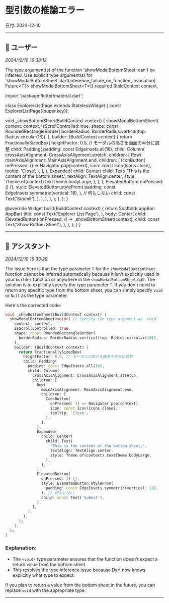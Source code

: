 # 型引数の推論エラー

日付: 2024-12-10

---

## 👤 ユーザー
*2024/12/10 16:33:12*

The type argument(s) of the function 'showModalBottomSheet' can't be inferred.
Use explicit type argument(s) for 'showModalBottomSheet'.dart(inference\_failure\_on\_function\_invocation)
Future&lt;T?&gt; showModalBottomSheet&lt;T&gt;({
  required BuildContext context,

import 'package:flutter/material.dart';

class ExplorerListPage extends StatelessWidget {
  const ExplorerListPage({super.key});

  void \_showBottomSheet(BuildContext context) {
    showModalBottomSheet(
      context: context,
      isScrollControlled: true,
      shape: const RoundedRectangleBorder(
        borderRadius: BorderRadius.vertical(top: Radius.circular(16)),
      ),
      builder: (BuildContext context) {
        return FractionallySizedBox(
          heightFactor: 0.5, // モーダルの高さを画面の半分に調整
          child: Padding(
            padding: const EdgeInsets.all(16),
            child: Column(
              crossAxisAlignment: CrossAxisAlignment.stretch,
              children: \[
                Row(
                  mainAxisAlignment: MainAxisAlignment.end,
                  children: \[
                    IconButton(
                      onPressed: () =&gt; Navigator.pop(context),
                      icon: const Icon(Icons.close),
                      tooltip: 'Close',
                    ),
                  \],
                ),
                Expanded(
                  child: Center(
                    child: Text(
                      'This is the content of the bottom sheet.',
                      textAlign: TextAlign.center,
                      style: Theme.of(context).textTheme.bodyLarge,
                    ),
                  ),
                ),
                ElevatedButton(
                  onPressed: () {},
                  style: ElevatedButton.styleFrom(
                    padding: const EdgeInsets.symmetric(vertical: 16),
                  ), // 何もしない
                  child: const Text('Submit'),
                ),
              \],
            ),
          ),
        );
      },
    );
  }

  @override
  Widget build(BuildContext context) {
    return Scaffold(
      appBar: AppBar(
        title: const Text('Explorer List Page'),
      ),
      body: Center(
        child: ElevatedButton(
          onPressed: () =&gt; \_showBottomSheet(context),
          child: const Text('Show Bottom Sheet'),
        ),
      ),
    );
  }
}

---

## 🤖 アシスタント
*2024/12/10 16:33:29*

The issue here is that the type parameter `T` for the `showModalBottomSheet` function cannot be inferred automatically because it isn't explicitly used in your `builder` function or anywhere in the `showModalBottomSheet` call. The solution is to explicitly specify the type parameter `T`. If you don't need to return any specific type from the bottom sheet, you can simply specify `void` or `Null` as the type parameter.

Here's the corrected code:

```dart
void _showBottomSheet(BuildContext context) {
  showModalBottomSheet<void>( // Specify the type argument as `void`
    context: context,
    isScrollControlled: true,
    shape: const RoundedRectangleBorder(
      borderRadius: BorderRadius.vertical(top: Radius.circular(16)),
    ),
    builder: (BuildContext context) {
      return FractionallySizedBox(
        heightFactor: 0.5, // モーダルの高さを画面の半分に調整
        child: Padding(
          padding: const EdgeInsets.all(16),
          child: Column(
            crossAxisAlignment: CrossAxisAlignment.stretch,
            children: [
              Row(
                mainAxisAlignment: MainAxisAlignment.end,
                children: [
                  IconButton(
                    onPressed: () => Navigator.pop(context),
                    icon: const Icon(Icons.close),
                    tooltip: 'Close',
                  ),
                ],
              ),
              Expanded(
                child: Center(
                  child: Text(
                    'This is the content of the bottom sheet.',
                    textAlign: TextAlign.center,
                    style: Theme.of(context).textTheme.bodyLarge,
                  ),
                ),
              ),
              ElevatedButton(
                onPressed: () {},
                style: ElevatedButton.styleFrom(
                  padding: const EdgeInsets.symmetric(vertical: 16),
                ), // 何もしない
                child: const Text('Submit'),
              ),
            ],
          ),
        ),
      );
    },
  );
}
```

### Explanation:
- The `<void>` type parameter ensures that the function doesn't expect a return value from the bottom sheet.
- This resolves the type inference issue because Dart now knows explicitly what type to expect.

If you plan to return a value from the bottom sheet in the future, you can replace `void` with the appropriate type.

---
